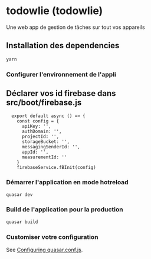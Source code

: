 # todowlie (todowlie)

Une web app de gestion de tâches sur tout vos appareils

## Installation des dependencies
```bash
yarn
```
### Configurer l'environnement de l'appli
## Déclarer vos id firebase dans src/boot/firebase.js 
    

      export default async () => {
        const config = {
          apiKey: '',
          authDomain: '',
          projectId: '',
          storageBucket: '',
          messagingSenderId: '',
          appId: '',
          measurementId: ''
        }
        firebaseService.fBInit(config)
        
### Démarrer l'application en mode hotreload
```bash
quasar dev
```

### Build de l'application pour la production
```bash
quasar build
```

### Customiser votre configuration
See [Configuring quasar.conf.js](https://quasar.dev/quasar-cli/quasar-conf-js).
